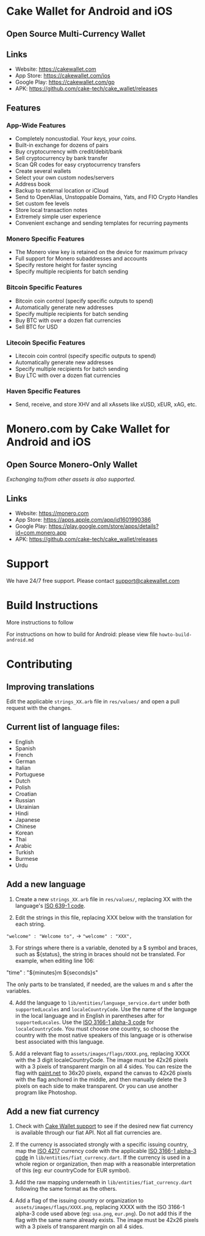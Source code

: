 # Cake Wallet for Android and iOS

## Open Source Multi-Currency Wallet

## Links

* Website: https://cakewallet.com
* App Store: https://cakewallet.com/ios
* Google Play: https://cakewallet.com/gp
* APK: https://github.com/cake-tech/cake_wallet/releases

## Features

### App-Wide Features

* Completely noncustodial. *Your keys, your coins.*
* Built-in exchange for dozens of pairs
* Buy cryptocurrency with credit/debit/bank
* Sell cryptocurrency by bank transfer
* Scan QR codes for easy cryptocurrency transfers
* Create several wallets
* Select your own custom nodes/servers
* Address book
* Backup to external location or iCloud
* Send to OpenAlias, Unstoppable Domains, Yats, and FIO Crypto Handles
* Set custom fee levels
* Store local transaction notes
* Extremely simple user experience
* Convenient exchange and sending templates for recurring payments

### Monero Specific Features

* The Monero view key is retained on the device for maximum privacy
* Full support for Monero subaddresses and accounts
* Specify restore height for faster syncing
* Specify multiple recipients for batch sending

### Bitcoin Specific Features

* Bitcoin coin control (specify specific outputs to spend)
* Automatically generate new addresses
* Specify multiple recipients for batch sending
* Buy BTC with over a dozen fiat currencies
* Sell BTC for USD

### Litecoin Specific Features

* Litecoin coin control (specify specific outputs to spend)
* Automatically generate new addresses
* Specify multiple recipients for batch sending
* Buy LTC with over a dozen fiat currencies

### Haven Specific Features

* Send, receive, and store XHV and all xAssets like xUSD, xEUR, xAG, etc.

# Monero.com by Cake Wallet for Android and iOS

## Open Source Monero-Only Wallet

*Exchanging to/from other assets is also supported.*

## Links

* Website: https://monero.com
* App Store: https://apps.apple.com/app/id1601990386
* Google Play: https://play.google.com/store/apps/details?id=com.monero.app
* APK: https://github.com/cake-tech/cake_wallet/releases

# Support

We have 24/7 free support. Please contact support@cakewallet.com

# Build Instructions

More instructions to follow

For instructions on how to build for Android: please view file `howto-build-android.md`

# Contributing

## Improving translations

Edit the applicable `strings_XX.arb` file in `res/values/` and open a pull request with the changes.

## Current list of language files:

- English
- Spanish
- French
- German
- Italian
- Portuguese
- Dutch
- Polish
- Croatian
- Russian
- Ukrainian
- Hindi
- Japanese
- Chinese
- Korean
- Thai
- Arabic
- Turkish
- Burmese
- Urdu

## Add a new language

1. Create a new `strings_XX.arb` file in `res/values/`, replacing XX with the language's [ISO 639-1 code](https://en.wikipedia.org/wiki/ISO_639-1).

2. Edit the strings in this file, replacing XXX below with the translation for each string.

`"welcome" : "Welcome to",` -> `"welcome" : "XXX",`

3. For strings where there is a variable, denoted by a $ symbol and braces, such as ${status}, the string in braces should not be translated. For example, when editing line 106:

"time" : "${minutes}m ${seconds}s"

The only parts to be translated, if needed, are the values m and s after the variables.

4. Add the language to `lib/entities/language_service.dart` under both `supportedLocales` and `localeCountryCode`. Use the name of the language in the local language and in English in parentheses after for `supportedLocales`. Use the [ISO 3166-1 alpha-3 code](https://en.wikipedia.org/wiki/ISO_3166-1_alpha-3) for `localeCountryCode`. You must choose one country, so choose the country with the most native speakers of this language or is otherwise best associated with this language.

5. Add a relevant flag to `assets/images/flags/XXXX.png`, replacing XXXX with the 3 digit localeCountryCode. The image must be 42x26 pixels with a 3 pixels of transparent margin on all 4 sides. You can resize the flag with [paint.net](https://www.getpaint.net/) to 36x20 pixels, expand the canvas to 42x26 pixels with the flag anchored in the middle, and then manually delete the 3 pixels on each side to make transparent. Or you can use another program like Photoshop.

## Add a new fiat currency

1. Check with [Cake Wallet support](https://guides.cakewallet.com) to see if the desired new fiat currency is available through our fiat API. Not all fiat currencies are.

2. If the currency is associated strongly with a specific issuing country, map the [ISO 4217](https://en.wikipedia.org/wiki/ISO_4217) currency code with the applicable [ISO 3166-1 alpha-3 code](https://en.wikipedia.org/wiki/ISO_3166-1_alpha-3) in `lib/entities/fiat_currency.dart`. If the currency is used in a whole region or organization, then map with a reasonable interpretation of this (eg: eur countryCode for EUR symbol).

3. Add the raw mapping underneath in `lib/entities/fiat_currency.dart` following the same format as the others.

4. Add a flag of the issuing country or organization to `assets/images/flags/XXXX.png`, replacing XXXX with the ISO 3166-1 alpha-3 code used above (eg: `usa.png`, `eur.png`). Do not add this if the flag with the same name already exists. The image must be 42x26 pixels with a 3 pixels of transparent margin on all 4 sides.
